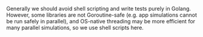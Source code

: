 Generally we should avoid shell scripting and write tests purely in Golang.
However, some libraries are not Goroutine-safe (e.g. app simulations cannot be
run safely in parallel), and OS-native threading may be more efficient for many
parallel simulations, so we use shell scripts here.
